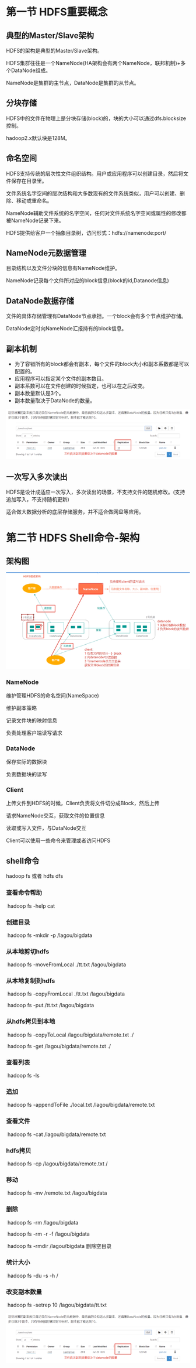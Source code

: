 # 第一节 HDFS重要概念

## 典型的Master/Slave架构

HDFS的架构是典型的Master/Slave架构。

HDFS集群往往是一个NameNode(HA架构会有两个NameNode，联邦机制)+多个DataNode组成。

NameNode是集群的主节点，DataNode是集群的从节点。

## 分块存储

HDFS中的文件在物理上是分块存储(block)的，块的大小可以通过dfs.blocksize控制。

hadoop2.x默认块是128M。

## 命名空间

HDFS支持传统的层次性文件组织结构。用户或应用程序可以创建目录，然后将文件保存在目录里。

文件系统名字空间的层次结构和大多数现有的文件系统类似，用户可以创建、删除、移动或重命名。

NameNode辅助文件系统的名字空间，任何对文件系统名字空间或属性的修改都被NameNode记录下来。

HDFS提供给客户一个抽象目录树，访问形式：hdfs://namenode:port/

## NameNode元数据管理

目录结构以及文件分块的信息有NameNode维护。

NameNode记录每个文件所对应的block信息(block的id,Datanode信息)

## DataNode数据存储

文件的具体存储管理有DataNode节点承担。一个block会有多个节点维护存储。

DataNode定时向NameNode汇报持有的block信息。

## 副本机制

- 为了容错所有的block都会有副本，每个文件的block大小和副本系数都是可以配置的。
- 应用程序可以指定某个文件的副本数目。
- 副本系数可以在文件创建的时候指定，也可以在之后改变。
- 副本数量默认是3个。
- 副本数量取决于DataNode的数量。

![image-20210319182511514](.\图片\副本与DataNode关系.png)

## 一次写入多次读出

HDFS是设计成适应一次写入，多次读出的场景，不支持文件的随机修改。(支持追加写入，不支持随机更新)

适合做大数据分析的底层存储服务，并不适合做网盘等应用。



# 第二节 HDFS Shell命令-架构

## 架构图

![image-20210319175541597](.\图片\HDFS架构.png)

### NameNode

维护管理HDFS的命名空间(NameSpace)

维护副本策略

记录文件块的映射信息

负责处理客户端读写请求

### DataNode

保存实际的数据块

负责数据块的读写

### Client

上传文件到HDFS的时候，Client负责将文件切分成Block，然后上传

请求NameNode交互，获取文件的位置信息

读取或写入文件，与DataNode交互

Client可以使用一些命令来管理或者访问HDFS



## shell命令

hadoop fs  或者 hdfs dfs 

### 查看命令帮助

​		hadoop fs -help cat

### 创建目录

​	 	hadoop fs -mkdir -p /lagou/bigdata

### 从本地剪切hdfs

​		hadoop fs -moveFromLocal ./tt.txt /lagou/bigdata

### 从本地复制到hdfs

​		hadoop fs -copyFromLocal ./tt.txt /lagou/bigdata

​		hadoop fs -put./tt.txt /lagou/bigdata

### 从hdfs拷贝到本地

​		hadoop fs -copyToLocal  /lagou/bigdata/remote.txt ./

​		hadoop fs -get /lagou/bigdata/remote.txt ./

### 查看列表

​		hadoop fs -ls

### 追加

​		hadoop fs -appendToFile  ./local.txt /lagou/bigdata/remote.txt

### 查看文件

​		hadoop fs -cat /lagou/bigdata/remote.txt



### hdfs拷贝

​		hadoop fs -cp /lagou/bigdata/remote.txt /

### 移动

​		hadoop fs -mv /remote.txt /lagou/bigdata



### 删除

​		hadoop fs -rm /lagou/bigdata			

​		hadoop fs -rm -r -f /lagou/bigdata	

​		hadoop fs -rmdir /lagou/bigdata 		删除空目录



### 统计大小

​		hadoop fs -du -s -h /



### 改变副本数量

​		hadoop fs -setrep 10 /lagou/bigdata/tt.txt

![image-20210319182317396](.\图片\副本与DataNode关系.png)